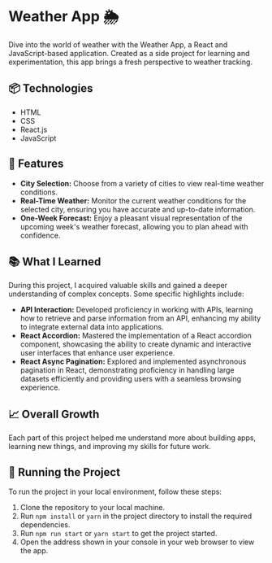 # Weather App 🌦️

Dive into the world of weather with the Weather App, a React and JavaScript-based application. Created as a side project for learning and experimentation, this app brings a fresh perspective to weather tracking.

## 📦 Technologies
- HTML
- CSS
- React.js
- JavaScript

## 🦄 Features
- **City Selection:** Choose from a variety of cities to view real-time weather conditions.
- **Real-Time Weather:** Monitor the current weather conditions for the selected city, ensuring you have accurate and up-to-date information.
- **One-Week Forecast:** Enjoy a pleasant visual representation of the upcoming week's weather forecast, allowing you to plan ahead with confidence.

## 📚 What I Learned
During this project, I acquired valuable skills and gained a deeper understanding of complex concepts. Some specific highlights include:

- **API Interaction:** Developed proficiency in working with APIs, learning how to retrieve and parse information from an API, enhancing my ability to integrate external data into applications.
- **React Accordion:** Mastered the implementation of a React accordion component, showcasing the ability to create dynamic and interactive user interfaces that enhance user experience.
- **React Async Pagination:** Explored and implemented asynchronous pagination in React, demonstrating proficiency in handling large datasets efficiently and providing users with a seamless browsing experience.

## 📈 Overall Growth
Each part of this project helped me understand more about building apps, learning new things, and improving my skills for future work.

## 🚦 Running the Project
To run the project in your local environment, follow these steps:

1. Clone the repository to your local machine.
2. Run `npm install` or `yarn` in the project directory to install the required dependencies.
3. Run `npm run start` or `yarn start` to get the project started.
4. Open the address shown in your console in your web browser to view the app.
